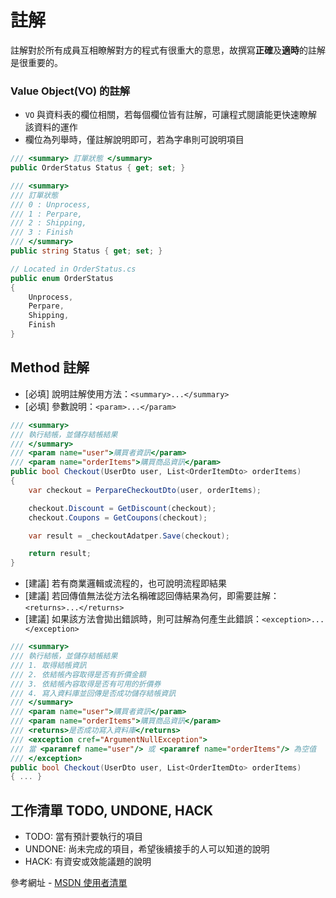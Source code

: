 # 註解

註解對於所有成員互相瞭解對方的程式有很重大的意思，故撰寫**正確**及**適時**的註解是很重要的。

### Value Object(VO) 的註解

- `VO` 與資料表的欄位相關，若每個欄位皆有註解，可讓程式閱讀能更快速瞭解該資料的運作
- 欄位為列舉時，僅註解說明即可，若為字串則可說明項目

```C#
/// <summary> 訂單狀態 </summary>
public OrderStatus Status { get; set; }

/// <summary> 
/// 訂單狀態 
/// 0 : Unprocess,
/// 1 : Perpare,
/// 2 : Shipping,
/// 3 : Finish
/// </summary>
public string Status { get; set; }

// Located in OrderStatus.cs
public enum OrderStatus
{
    Unprocess,
    Perpare,
    Shipping,
    Finish
}
```

## Method 註解

- [必填] 說明註解使用方法：`<summary>...</summary>`
- [必填] 參數說明：`<param>...</param>`

```C#
/// <summary> 
/// 執行結帳，並儲存結帳結果
/// </summary>
/// <param name="user">購買者資訊</param>
/// <param name="orderItems">購買商品資訊</param>
public bool Checkout(UserDto user, List<OrderItemDto> orderItems)
{
    var checkout = PerpareCheckoutDto(user, orderItems);

    checkout.Discount = GetDiscount(checkout);
    checkout.Coupons = GetCoupons(checkout);

    var result = _checkoutAdatper.Save(checkout);

    return result;
}
```
- [建議] 若有商業邏輯或流程的，也可說明流程即結果
- [建議] 若回傳值無法從方法名稱確認回傳結果為何，即需要註解：`<returns>...</returns>`
- [建議] 如果該方法會拋出錯誤時，則可註解為何產生此錯誤：`<exception>...</exception>`

```C#
/// <summary> 
/// 執行結帳，並儲存結帳結果
/// 1. 取得結帳資訊
/// 2. 依結帳內容取得是否有折價金額
/// 3. 依結帳內容取得是否有可用的折價券
/// 4. 寫入資料庫並回傳是否成功儲存結帳資訊
/// </summary>
/// <param name="user">購買者資訊</param>
/// <param name="orderItems">購買商品資訊</param>
/// <returns>是否成功寫入資料庫</returns>
/// <exception cref="ArgumentNullException">
/// 當 <paramref name="user"/> 或 <paramref name="orderItems"/> 為空值
/// </exception>
public bool Checkout(UserDto user, List<OrderItemDto> orderItems)
{ ... }
```

## 工作清單 TODO, UNDONE, HACK

- TODO: 當有預計要執行的項目
- UNDONE: 尚未完成的項目，希望後續接手的人可以知道的說明
- HACK: 有資安或效能議題的說明

參考網址 - [MSDN 使用者清單](https://docs.microsoft.com/zh-tw/visualstudio/ide/using-the-task-list?view=vs-2019)